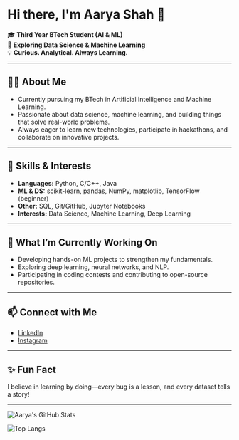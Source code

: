 # Hi there, I'm Aarya Shah 👋

🎓 **Third Year BTech Student (AI & ML)**  
🔎 **Exploring Data Science & Machine Learning**  
💡 **Curious. Analytical. Always Learning.**

---

## 🧑‍💻 About Me

- Currently pursuing my BTech in Artificial Intelligence and Machine Learning.
- Passionate about data science, machine learning, and building things that solve real-world problems.
- Always eager to learn new technologies, participate in hackathons, and collaborate on innovative projects.

---

## 🚀 Skills & Interests

- **Languages:** Python, C/C++, Java
- **ML & DS:** scikit-learn, pandas, NumPy, matplotlib, TensorFlow (beginner)
- **Other:** SQL, Git/GitHub, Jupyter Notebooks
- **Interests:** Data Science, Machine Learning, Deep Learning

---

## 🌱 What I’m Currently Working On

- Developing hands-on ML projects to strengthen my fundamentals.
- Exploring deep learning, neural networks, and NLP.
- Participating in coding contests and contributing to open-source repositories.

---

## 📫 Connect with Me

- [LinkedIn](https://www.linkedin.com/in/aarya-shah-146398283)
- [Instagram](https://www.instagram.com/aaryashah0406/)

---

## ✨ Fun Fact

I believe in learning by doing—every bug is a lesson, and every dataset tells a story!

---

![Aarya's GitHub Stats](https://github-readme-stats.vercel.app/api?username=shahaarya465&show_icons=true&theme=radical)

![Top Langs](https://github-readme-stats.vercel.app/api/top-langs/?username=shahaarya465&hide_progress=true&theme=tokyonight)
